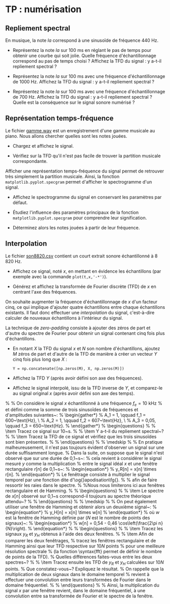 # TP : numérisation

## Repliement spectral

En musique, la note _la_ correspond à une sinusoïde de fréquence 440 Hz.

* Représentez la note _la_ sur 100 ms en réglant le pas de temps pour obtenir une courbe qui soit jolie.
  Quelle fréquence d'échantillonnage correspond au pas de temps choisi ?
  Affichez la TFD du signal : y a-t-il repliement spectral ?

* Représentez la note _la_ sur 100 ms avec une fréquence d'échantillonnage de 1000 Hz.
  Affichez la TFD du signal : y a-t-il repliement spectral ?

* Représentez la note _la_ sur 100 ms avec une fréquence d'échantillonnage de 700 Hz.
  Affichez la TFD du signal : y a-t-il repliement spectral ?
  Quelle est la conséquence sur le signal sonore numérisé ?
  
## Représentation temps-fréquence

<!-- Le fichier bigben.wav est un enregistrement d'une partie de la sonnerie de Big Ben. -->
Le fichier [gamme.wav](https://vincmazet.github.io/signal1/_static/files/gamme.wav) est un enregistrement d'une gamme musicale au piano.
Nous allons chercher quelles sont les notes jouées.

* Chargez et affichez le signal.

* Vérifiez sur la TFD qu'il n'est pas facile de trouver la partition musicale correspondante.

Afficher une représentation temps-fréquence du signal permet de retrouver très simplement la partition musicale.
Ainsi, la fonction `matplotlib.pyplot.specgram` permet d'afficher le spectrogramme d'un signal.

* Affichez le spectrogramme du signal en conservant les paramètres par défaut.

* Étudiez l'influence des paramètres principaux de la fonction `matplotlib.pyplot.specgram` pour comprendre leur signification.

* Déterminez alors les notes jouées à partir de leur fréquence.

## Interpolation

Le fichier [son8820.csv](https://vincmazet.github.io/signal1/_static/files/son8820.csv) contient un court extrait sonore échantillonné à 8 820 Hz.

* Affichez ce signal, noté $x$, en mettant en évidence les échantillons
  (par exemple avec la commande `plot(t,x,'-*')`).

* Générez et affichez la transformée de Fourier discrète (TFD) de $x$ en centrant l'axe des fréquences.

On souhaite augmenter la fréquence d'échantillonnage de $x$ d'un facteur cinq,
ce qui implique d'ajouter quatre échantillons entre chaque échantillons existants.
Il faut donc effectuer une _interpolation_ du signal,
c'est-à-dire calculer de nouveaux échantillons à l'intérieur du signal.

<!-- 
% La technique de \textit{zero-filling} est utilisée dans un premier temps.
%
%   \item Ajoutez quatre échantillons nuls entre les échantillons de $x$ pour obtenir un nouveau signal $y$
%   de fréquence d'échantillonnage 44\,100~Hz.
%   Vous pouvez utiliser les instructions suivantes~:
%       y = zeros(5*N,1);   % Création d'un signal nul
%       y(1:5:end) = x;     % un échantillon sur 5 est affecté à la valeur du signal x à interpoler
%   Le signal n'est pas encore interpolé, mais sa fréquence d'échantillonnage a été multipliée par cinq.
%
%   \item Une première méthode d'interpolation est d'utiliser un bloqueur d'ordre zéro.
%   Elle consiste à faire suivre chaque échantillon du signal $x$ par quatre échantillons identiques.
%   Autrement dit, cela revient à convoluer $x_0$ par $h = \big[1\;1\;1\;1\;1\big]$.
-->

La technique de _zero-padding_ consiste à ajouter des zéros de part et d'autre du spectre de Fourier
pour obtenir un signal contenant cinq fois plus d'échantillons.

* En notant $X$ la TFD du signal $x$ et $N$ son nombre d'échantillons,
  ajoutez $M$ zéros de part et d'autre de la TFD de manière à créer un vecteur $Y$ cinq fois plus long que $X$ :
  ```
  Y = np.concatenate([np.zeros(M), X, np.zeros(M)])
  ```

* Affichez la TFD $Y$ (après avoir défini son axe des fréquences).

* Affichez le signal interpolé, issu de la TFD inverse de $Y$,
  et comparez-le au signal original $x$ (après avoir défini son axe des temps).
  
  <!-- Fenêtrage -->
%
% On considère le signal $x$ échantillonné à une fréquence $f_e=10~\text{kHz}$
% et défini comme la somme de trois sinusoïdes de fréquences et d'amplitudes suivantes~:
% \begin{gather*}
%   A_1 = 1,    \qquad f_1 = 600~\text{Hz}, \\
%   A_2 = 1,    \qquad f_2 = 607~\text{Hz}, \\
%   A_3 = 0,05, \qquad f_3 = 650~\text{Hz}.
% \end{gather*}
% \begin{questions}
%
%   \item Tracez ce signal sur 10~s.
%
%   \item Y a-t-il du repliement spectral~?
%
%   \item Tracez la TFD de ce signal et vérifiez que les trois sinusoïdes sont bien présentes.
%
% \end{questions}
%
% \medskip
%
% En pratique malheureusement, il n'est pas toujours évident d'observer un signal sur une durée suffisamment longue.
% Dans la suite, on suppose que le signal n'est observé que sur une durée de 0,1~s~:
% cela revient à considérer le signal mesuré $y$ comme la multiplication
% entre le signal idéal $x$ et une fenêtre rectangulaire $r[n]$ de 0,1~s~:
% \begin{equation*}
%   y_R[n] = x[n] \times r[n].
% \end{equation*}
% Le fenêtrage consiste à multiplier le signal temporel par une fonction dite d'\og{}apodisation\fg{}.
% % afin de faire ressortir les raies dans le spectre.
% %Nous nous limiterons ici aux fenêtres rectangulaire et de Hamming.
%
% \begin{questions}
%
%   \item Le spectre de $x[n]$ observé sur 0,1~s correspond-il toujours au spectre théorique attendu~?
%
% \end{questions}
%
% \medskip
%
% On peut également utiliser une fenêtre de Hamming et obtenir alors un deuxième signal~:
% \begin{equation*}
%   y_H[n] = x[n] \times w[n]
% \end{equation*}
% où $w$ est la fenêtre de Hamming définie par ($N$ est le nombre de points des signaux)~:
% \begin{equation*}
%   w[n] = 0,54 - 0,46 \cos\left(\frac{2\pi n}{N}\right).
% \end{equation*}
%
% \begin{questions}
%
%   \item Tracez les signaux $y_R$ et $y_H$ obtenus à l'aide des deux fenêtres.
%
%   \item Afin de comparer les deux fenêtrages,
%   tracez les fenêtres rectangulaire et de Hamming ainsi que leur TFD respective sur $10N$ points
%   pour une meilleure résolution spectrale
%   (la fonction \syntax{fft} permet de définir le nombre de points de la TFD).
%   Quelles différences faites-vous entre les deux spectres~?
%
%   \item Tracez ensuite les TFD de $y_R$ et $y_H$ calculées sur $10N$ points.
%   Que constatez-vous~? Expliquez le résultat.
%   On rappelle que la multiplication de deux signaux dans le domaine temporel
%   revient à effectuer une convolution entre leurs transformées de Fourier dans le domaine fréquentiel.
%
% \end{questions}
% % Ainsi, la multiplication du signal $x$ par une fenêtre revient, dans le domaine fréquentiel, à une convolution entre sa transformée de Fourier et le spectre de la fenêtre.